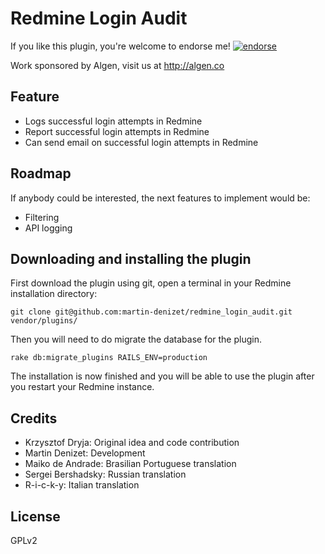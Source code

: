 # Redmine Login Audit

If you like this plugin, you're welcome to endorse me!
[![endorse](https://api.coderwall.com/martin-denizet/endorsecount.png)](https://coderwall.com/martin-denizet)

Work sponsored by Algen, visit us at http://algen.co

## Feature

* Logs successful login attempts in Redmine
* Report successful login attempts in Redmine
* Can send email on successful login attempts in Redmine

## Roadmap

If anybody could be interested, the next features to implement would be:
* Filtering
* API logging

## Downloading and installing the plugin

First download the plugin using git, open a terminal in your Redmine installation directory:

```git clone git@github.com:martin-denizet/redmine_login_audit.git vendor/plugins/```

Then you will need to do migrate the database for the plugin.

```rake db:migrate_plugins RAILS_ENV=production```

The installation is now finished and you will be able to use the plugin after you restart your Redmine instance.

## Credits

* Krzysztof Dryja: Original idea and code contribution
* Martin Denizet: Development
* Maiko de Andrade: Brasilian Portuguese translation
* Sergei Bershadsky: Russian translation
* R-i-c-k-y: Italian translation

## License

GPLv2


